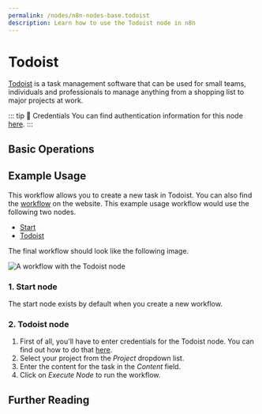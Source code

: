 ```yaml
---
permalink: /nodes/n8n-nodes-base.todoist
description: Learn how to use the Todoist node in n8n
---
```


# Todoist

[Todoist](https://todoist.com/) is a task management software that can be used for small teams, individuals and professionals to manage anything from a shopping list to major projects at work.

::: tip 🔑 Credentials
You can find authentication information for this node [here](../../../credentials/Todoist/README.md).
:::

## Basic Operations

<Resource node="n8n-nodes-base.todoist" />

## Example Usage

This workflow allows you to create a new task in Todoist. You can also find the [workflow](https://n8n.io/workflows/481) on the website. This example usage workflow would use the following two nodes.
- [Start](../../core-nodes/Start/README.md)
- [Todoist]()

The final workflow should look like the following image.

![A workflow with the Todoist node](./workflow.png)

### 1. Start node

The start node exists by default when you create a new workflow.

### 2. Todoist node

1. First of all, you'll have to enter credentials for the Todoist node. You can find out how to do that [here](../../../credentials/Todoist/README.md).
2. Select your project from the *Project* dropdown list.
3. Enter the content for the task in the *Content* field.
4. Click on *Execute Node* to run the workflow.

## Further Reading

<FurtherReadingBlog node="Todoist" />
